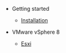 <!-- markdownlint-disable first-line-h1 -->

- Getting started

    - [Installation](installation.md)

- VMware vSphere 8

    - [Esxi](esxi.md)